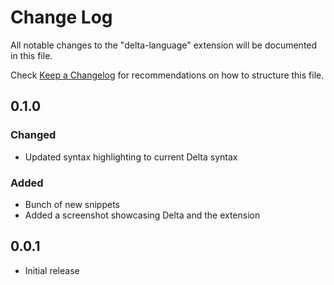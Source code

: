 # Change Log
All notable changes to the "delta-language" extension will be documented in this file.

Check [Keep a Changelog](http://keepachangelog.com/) for recommendations on how to structure this file.

## 0.1.0
### Changed
- Updated syntax highlighting to current Delta syntax

### Added
- Bunch of new snippets
- Added a screenshot showcasing Delta and the extension

## 0.0.1
- Initial release
